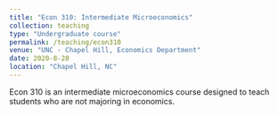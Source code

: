 ```yaml
---
title: "Econ 310: Intermediate Microeconomics"
collection: teaching
type: "Undergraduate course"
permalink: /teaching/econ310
venue: "UNC - Chapel Hill, Economics Department"
date: 2020-8-20
location: "Chapel Hill, NC"
---
```


Econ 310 is an intermediate microeconomics course designed to teach students who are not majoring in economics. 

